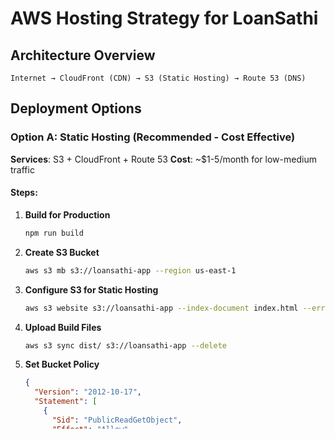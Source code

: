 # AWS Hosting Strategy for LoanSathi

## Architecture Overview
```
Internet → CloudFront (CDN) → S3 (Static Hosting) → Route 53 (DNS)
```

## Deployment Options

### Option A: Static Hosting (Recommended - Cost Effective)
**Services**: S3 + CloudFront + Route 53
**Cost**: ~$1-5/month for low-medium traffic

#### Steps:
1. **Build for Production**
   ```bash
   npm run build
   ```

2. **Create S3 Bucket**
   ```bash
   aws s3 mb s3://loansathi-app --region us-east-1
   ```

3. **Configure S3 for Static Hosting**
   ```bash
   aws s3 website s3://loansathi-app --index-document index.html --error-document index.html
   ```

4. **Upload Build Files**
   ```bash
   aws s3 sync dist/ s3://loansathi-app --delete
   ```

5. **Set Bucket Policy**
   ```json
   {
     "Version": "2012-10-17",
     "Statement": [
       {
         "Sid": "PublicReadGetObject",
         "Effect": "Allow",
         "Principal": "*",
         "Action": "s3:GetObject",
         "Resource": "arn:aws:s3:::loansathi-app/*"
       }
     ]
   }
   ```

6. **Setup CloudFront Distribution**
   - Origin: S3 bucket endpoint
   - Default root object: index.html
   - Error pages: 404 → /index.html (for SPA routing)
   - Compress objects: Yes
   - Price class: Use only US, Canada and Europe

7. **Configure Custom Domain (Optional)**
   - Register domain in Route 53
   - Create SSL certificate in ACM
   - Point CloudFront to custom domain

### Option B: Container Hosting
**Services**: ECS Fargate + ALB + Route 53
**Cost**: ~$15-30/month

#### Steps:
1. **Push to ECR**
   ```bash
   aws ecr create-repository --repository-name loansathi
   docker tag loansathi:latest 123456789012.dkr.ecr.us-east-1.amazonaws.com/loansathi:latest
   docker push 123456789012.dkr.ecr.us-east-1.amazonaws.com/loansathi:latest
   ```

2. **Create ECS Cluster**
3. **Define Task Definition**
4. **Create Service with Load Balancer**
5. **Configure Auto Scaling**

## Cost Estimation
- **Static Hosting**: $1-5/month (recommended)
- **Container Hosting**: $15-30/month
- **Domain**: $12/year
- **SSL Certificate**: Free (ACM)

## Benefits
- Global CDN with CloudFront
- 99.99% uptime SLA
- Auto-scaling
- SSL/TLS encryption
- DDoS protection
